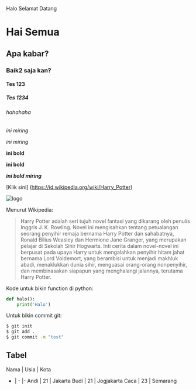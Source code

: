 Halo Selamat Datang
# Hai Semua
## Apa kabar?
### Baik2 saja kan?
#### Tes 123
##### Tes 1234
###### hahahaha

*ini miring*

_ini miring_

**ini bold**

__ini bold__

*__ini bold miring__*

[Klik sini] (https://id.wikipedia.org/wiki/Harry_Potter)

![logo](https://upload.wikimedia.org/wikipedia/commons/6/6e/Harry_Potter_wordmark.svg)

Menurut Wikipedia:
> Harry Potter adalah seri tujuh novel fantasi yang dikarang oleh penulis Inggris J. K. Rowling. Novel ini mengisahkan tentang petualangan seorang penyihir remaja bernama Harry Potter dan sahabatnya, Ronald Bilius Weasley dan Hermione Jane Granger, yang merupakan pelajar di Sekolah Sihir Hogwarts. Inti cerita dalam novel-novel ini berpusat pada upaya Harry untuk mengalahkan penyihir hitam jahat bernama Lord Voldemort, yang berambisi untuk menjadi makhluk abadi, menaklukkan dunia sihir, menguasai orang-orang nonpenyihir, dan membinasakan siapapun yang menghalangi jalannya, terutama Harry Potter.

Kode untuk bikin function di python:

```python
def halo():
    print('Halo')
```

Untuk bikin commit git:
```bash
$ git init
$ git add .
$ git commit -m "test"
```

## Tabel

Nama | Usia | Kota
- | - |-
Andi | 21 | Jakarta
Budi | 21 | Jogjakarta
Caca | 23 | Semarang


